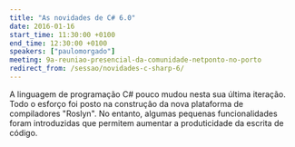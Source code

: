 ```yaml
---
title: "As novidades de C# 6.0"
date: 2016-01-16
start_time: 11:30:00 +0100
end_time: 12:30:00 +0100
speakers: ["paulomorgado"]
meeting: 9a-reuniao-presencial-da-comunidade-netponto-no-porto
redirect_from: /sessao/novidades-c-sharp-6/
---
```

A linguagem de programação C# pouco mudou nesta sua última iteração. Todo o esforço foi posto na construção da nova plataforma de compiladores "Roslyn". No entanto, algumas pequenas funcionalidades foram introduzidas que permitem aumentar a produticidade da escrita de código.

